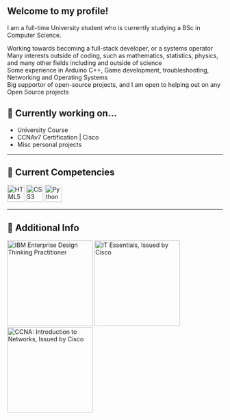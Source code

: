 ## Welcome to my profile!
I am a full-time University student who is currently studying a BSc in Computer Science. <br>

Working towards becoming a full-stack developer, or a systems operator <br>
Many interests outside of coding, such as mathematics, statistics, physics, and many other fields including and outside of science <br>
Some experience in Arduino C++, Game development, troubleshooting, Networking and Operating Systems <br>
Big supportor of open-source projects, and I am open to helping out on any Open Source projects <br>
## 🔭 Currently working on...
- University Course
- CCNAv7 Certification | Cisco
- Misc personal projects


---
## 🧰 Current Competencies 
<img src="https://img.shields.io/badge/HTML5-E34F26?style=for-the-badge&logo=html5&logoColor=white" height=40px alt="HTML5 icon"> <img src="https://img.shields.io/badge/CSS3-1572B6?style=for-the-badge&logo=css3&logoColor=white" height=40px alt="CSS3 icon"> <img src="https://img.shields.io/badge/Python-3776AB?style=for-the-badge&logo=python&logoColor=white" height=40px alt="Python icon">
<br>
<!--
---
## 🔍 Find me on
<a href="https://www.linkedin.com/in/umaeerh/"><img src="https://img.shields.io/badge/LinkedIn-0077B5?style=for-the-badge&logo=linkedin&logoColor=white" height=40px alt="Linked In"></a>
<br> -->
---
## 📜 Additional Info
<img src="https://images.credly.com/size/340x340/images/bc08972c-3c7d-4b99-82a0-c94bcca36674/Badges_v8-07_Practitioner.png" height=200px alt="IBM Enterprise Design Thinking Practitioner">    <img src="https://images.credly.com/size/340x340/images/04e8034c-81f5-4f7f-ab23-e8bc428c31ce9/ITE.png" height=200px alt="IT Essentials, Issued by Cisco">
<img src="https://images.credly.com/size/340x340/images/70d71df5-f3dc-4380-9b9d-f22513a70417/CCNAITN__1_.png" height=200px alt="CCNA: Introduction to Networks, Issued by Cisco">


<!--
**UmaeerH/UmaeerH** is a ✨ _special_ ✨ repository because its `README.md` (this file) appears on your GitHub profile.

Here are some ideas to get you started:

- 🔭 I’m currently working on ...
- 🌱 I’m currently learning ...
- 👯 I’m looking to collaborate on ...
- 🤔 I’m looking for help with ...
- 💬 Ask me about ...
- 📫 How to reach me: ...
- 😄 Pronouns: ...
- ⚡ Fun fact: ...
-->
